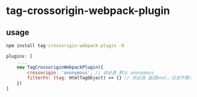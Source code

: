 # tag-crossorigin-webpack-plugin

## usage

```cmd
npm install tag-crossorigin-webpack-plugin -D
```

```javascript
plugins: [
    ...,
    new TagCrossoriginWebpackPlugin({
        crossorigin: 'anonymous', // 非必选 默认 anonymous
        filterFn: (tag: HtmlTagObject) => {} // 非必选 返回bool，过滤不需添加crossorigin的标签
    })
]
```